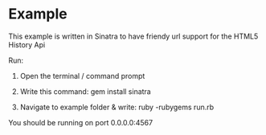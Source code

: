 
# Example


This example is written in Sinatra to have friendy url support for the HTML5 History Api


Run:

1. Open the terminal / command prompt 

2. Write this command:  gem install sinatra

3. Navigate to example folder & write: ruby -rubygems run.rb

You should be running on port 0.0.0.0:4567
